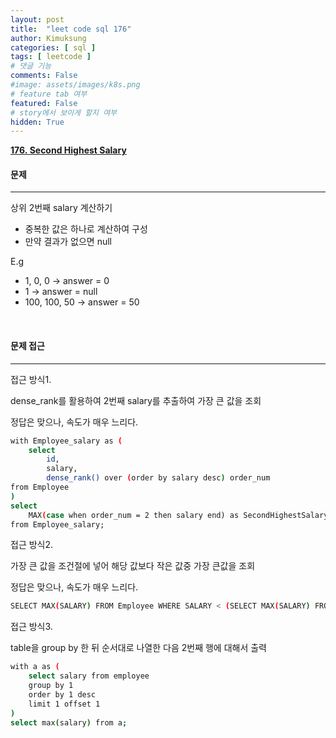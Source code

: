 ```yaml
---
layout: post
title:  "leet code sql 176"
author: Kimuksung
categories: [ sql ]
tags: [ leetcode ]
# 댓글 기능
comments: False
#image: assets/images/k8s.png
# feature tab 여부
featured: False
# story에서 보이게 할지 여부
hidden: True
---
```


**[176. Second Highest Salary](https://leetcode.com/problems/second-highest-salary/)**

#### 문제

---

상위 2번째 salary 계산하기

- 중복한 값은 하나로 계산하여 구성
- 만약 결과가 없으면 null

E.g

- 1, 0, 0 → answer = 0
- 1 → answer = null
- 100, 100, 50 → answer = 50

<br>

#### 문제 접근

---

접근 방식1.

dense_rank를 활용하여 2번째 salary를 추출하여 가장 큰 값을 조회

정답은 맞으나, 속도가 매우 느리다.

```bash
with Employee_salary as (
    select
        id,
        salary,
        dense_rank() over (order by salary desc) order_num
from Employee
)
select
    MAX(case when order_num = 2 then salary end) as SecondHighestSalary
from Employee_salary;
```

접근 방식2.

가장 큰 값을 조건절에 넣어 해당 값보다 작은 값중 가장 큰값을 조회

정답은 맞으나, 속도가 매우 느리다.

```bash
SELECT MAX(SALARY) FROM Employee WHERE SALARY < (SELECT MAX(SALARY) FROM Employee);
```

접근 방식3.

table을 group by 한 뒤 순서대로 나열한 다음 2번째 행에 대해서 출력

```bash
with a as (
    select salary from employee
    group by 1
    order by 1 desc
    limit 1 offset 1
)
select max(salary) from a;
```